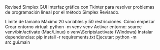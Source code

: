 Revised Simplex GUI
Interfaz gráfica con Tkinter para resolver problemas de programación lineal por el método Simplex Revisado.

Límite de tamaño
Máximo 20 variables y 50 restricciones.
Cómo empezar
Crear entorno virtual: python -m venv venv
Activar entorno: source venv/bin/activate (Mac/Linux) o venv\Scripts\activate (Windows)
Instalar dependencias: pip install -r requirements.txt
Ejecutar: python -m src.gui.main